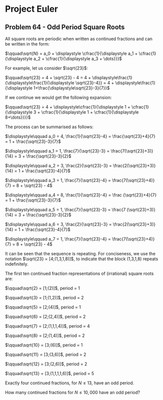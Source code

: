 # Project Euler

## Problem 64 - Odd Period Square Roots

All square roots are periodic when written as continued fractions and can be written in the form:

$\qquad\sqrt{N} = a_0 + \displaystyle \cfrac{1}{\displaystyle a_1 + \cfrac{1}{\displaystyle a_2 + \cfrac{1}{\displaystyle a_3 + \dots}}}$

For example, let us consider $\sqrt{23}$:

$\qquad\sqrt{23} = 4 + \sqrt{23} - 4 = 4 + \displaystyle\frac{1}{\displaystyle\frac{1}{\displaystyle \sqrt{23}-4}} = 4 + \displaystyle\frac{1}{\displaystyle 1+\frac{\displaystyle\sqrt{23}-3}{7}}$

If we continue we would get the following expansion:

$\qquad\sqrt{23} = 4 + \displaystyle\cfrac{1}{\displaystyle 1 + \cfrac{1}{\displaystyle 3 + \cfrac{1}{\displaystyle 1 + \cfrac{1}{\displaystyle 8+\dots}}}}$

The process can be summarised as follows:

$\displaystyle\qquad a_0 = 4, \frac{1}{\sqrt{23}-4} = \frac{\sqrt{23}+4}{7} = 1 + \frac{\sqrt{23}-3}{7}$

$\displaystyle\qquad a_1 = 1, \frac{7}{\sqrt{23}-3} = \frac{7(\sqrt{23}+3)}{14} = 3 + \frac{\sqrt{23}-3}{2}$

$\displaystyle\qquad a_2 = 3, \frac{2}{\sqrt{23}-3} = \frac{2(\sqrt{23}+3)}{14} = 1 + \frac{\sqrt{23}-4}{7}$
 
$\displaystyle\qquad a_3 = 1, \frac{7}{\sqrt{23}-4} = \frac{7(\sqrt{23}+4)}{7} = 8 + \sqrt{23} - 4$

$\displaystyle\qquad a_4 = 8, \frac{1}{\sqrt{23}-4} = \frac {\sqrt{23}+4}{7} = 1 + \frac{\sqrt{23}-3}{7}$

$\displaystyle\qquad a_5 = 1, \frac{7}{\sqrt{23}-3} = \frac{7 (\sqrt{23}+3)}{14} = 3 + \frac{\sqrt{23}-3}{2}$

$\displaystyle\qquad a_6 = 3, \frac{2}{\sqrt{23}-3} = \frac{2(\sqrt{23}+3)}{14} = 1 + \frac{\sqrt{23}-4}{7}$

$\displaystyle\qquad a_7 = 1, \frac{7}{\sqrt{23}-4} = \frac{7(\sqrt{23}+4)}{7} = 8 + \sqrt{23} - 4$

It can be seen that the sequence is repeating.
For conciseness, we use the notation $\sqrt{23} = [4;(1,3,1,8)]$, to indicate that the block (1,3,1,8) repeats indefinitely.

The first ten continued fraction representations of (irrational) square roots are:

$\qquad\sqrt{2} = [1;(2)]$, period = $1$

$\qquad\sqrt{3} = [1;(1,2)]$, period = $2$

$\qquad\sqrt{5} = [2;(4)]$, period = $1$

$\qquad\sqrt{6} = [2;(2,4)]$, period = $2$

$\qquad\sqrt{7} = [2;(1,1,1,4)]$, period = $4$

$\qquad\sqrt{8} = [2;(1,4)]$, period = $2$

$\qquad\sqrt{10} = [3;(6)]$, period = $1$

$\qquad\sqrt{11} = [3;(3,6)]$, period = $2$

$\qquad\sqrt{12} = [3;(2,6)]$, period = $2$

$\qquad\sqrt{13} = [3;(1,1,1,1,6)]$, period = $5$

Exactly four continued fractions, for $N \leq 13$, have an odd period.

How many continued fractions for $N \leq 10,000$ have an odd period?
